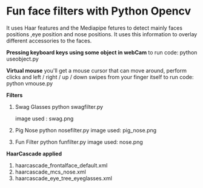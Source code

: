 # Fun face filters with Python Opencv

It uses Haar features and the Mediapipe fetures to detect mainly faces positions ,eye position and nose positions. It uses this information to overlay different accessories to the faces.

**Pressing keyboard keys using some object in webCam**
to run code: 
python useobject.py

**Virtual mouse**
 you'll get a mouse cursor that can move around, perform clicks and left / right / up / down swipes from your finger itself
 to run code:
 python vmouse.py

 **Filters**
 1. Swag Glasses
     python swagfilter.py

     image used : swag.png
  
 2. Pig Nose
     python nosefilter.py
     image used: pig_nose.png
    
 3. Fun Filter
     python funfilter.py
     image used: nose.png


**HaarCascade applied**
  1. haarcascade_frontalface_default.xml
  2. haarcascade_mcs_nose.xml
  3. haarcascade_eye_tree_eyeglasses.xml

    


